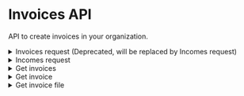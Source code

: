 # Invoices API
API to create invoices in your organization.

<details>
<br>
<summary>Invoices request (Deprecated, will be replaced by Incomes request)</summary>
Your request must have the following informations:

* Headers  
`Authorization: Bearer your_token`

* Method  
`POST`
  
  * Path
`/sales/incomes`

* Content-Type  
`application/json`

* Body  
```json
{
  "addressRaw": "9 rue Lacuée, 75012 Paris",
  "address": {
    "city": "Paris",
    "country": "France",
    "postalCode": "75012",
    "street": "9 rue Lacuée",
  },
  "amountExcludingTaxes": 100,
  "client": "Client",
  "dueDateDays": 30,
  "externalId": "ExternalId",
  "invoiceDate": "01/01/2020",
  "reference": "reference",
  "siret": "888888888888",
  "vat": 20,
  "vatNumber": "FR99999999999",
}
```  
```ts
Interface Address = {
  city: string;
  country: string; 
  postalCode: string;
  street: string;
}

Interface Invoices = {
  addressRaw: string; // Address to String with street, postal code & city
  address: Address; // Client address
  amountExcludingTaxes: number; // HT amount.
  client: string;  // Client name.
  dueDateDays: number; // Payments at X days. If 0, payment on receipt of invoice.
  externalId: string; // Your own invoice id.
  externalNumber?: string; // Your own invoice number.
  invoiceDate: string;  // Format: yyyy/mm/dd.
  reference?: string; // Invoice's references, ex: Consultant name etc.
  siret?: string // Client siret
  vat: number;  // TVA amount.
  vatNumber?: string; // Client VAT number
}
```

:warning: A least one of __addressRaw__ or __address__ fields are required.

## Response

#### Succes 
```json
{
  "statusCode": 200,
  "message": "OK"
}
```
#### Errors  
- Bad Request :
```json
{
    "statusCode": 400,
    "message": "Bad Request"
}
```
<br>

- Unauthorized :
```json
{
    "statusCode": 401,
    "message": "Unauthorized"
}
```
<br>

- VAT error :
```json
{
    "statusCode": 400,
    "error": "vat percentage must be an official vat, 0 - 2.1 - 5.5 - 10 - 20. Your percentage is equal to 25% !"
}
```
<br>

- Server Error :
```json
{
    "statusCode": 500,
    "message": "Internal Server Error",
}
```
<br>
</details>

<details>
<br>
<summary>Incomes request</summary>
Your request must have the following informations:

* Headers  
  `Authorization: Bearer your_token`

* Method  
  `POST`

* Path
 `/sales/uploadable-incomes`

* Content-Type  
  `multipart/mixed`

* Multipart Body

  - addressRaw: string
  - amountExcludingTaxes: string
  - client: string
  - city: string
  - country: string
  - currencyCode: string
  - dueDateDays: string
  - externalId: string
  - externalNumber: string
  - file: File
  - invoiceDate: string
  - postalCode: string
  - reference: string
  - siret: string
  - street: string
  - vat: string
  - vatNumber: string

```ts
interface IncomeInvoice {
    addressRaw: string; // Address to String with street, postal code & city
    amountExcludingTaxes: string; // HT amount.
    client: string;  // Client name.
    city: string; // Client city 
    country: string; // Client country 
    currencyCode: string;  // currencyCode EUR USD
    dueDateDays: string; // Payments at X days. If 0, payment on receipt of invoice.
    externalId: string; // Your own invoice id.
    externalNumber?: string; // Your own invoice number.
    file?: File, // Invoice pdf file to upload
    invoiceDate: string;  // Format: yyyy/mm/dd.
    postalCode: string; // Client postalCode 
    reference?: string; // Invoice's references, ex: Consultant name etc.
    siret?: string // Client siret
    street: string; // Client street 
    vat: string;  // TVA amount.
    vatNumber?: string; // Client VAT number
}
```

Attention le fichier ne doit pas peser plus de 15MO.


## Response

#### Succes
```json
{
  "statusCode": 200,
  "message": "OK"
}
```
#### Errors
- Bad Request :
```json
{
    "statusCode": 400,
    "message": "Bad Request"
}
```
<br>

- Unauthorized :
```json
{
    "statusCode": 401,
    "message": "Unauthorized"
}
```
<br>

- VAT error :
```json
{
    "statusCode": 400,
    "error": "vat percentage must be an official vat, 0 - 2.1 - 5.5 - 10 - 20. Your percentage is equal to 25% !"
}
```
<br>

- Server Error :
```json
{
    "statusCode": 500,
    "message": "Internal Server Error",
}
```
<br>
</details>

<details>
<br>
<summary>Get invoices</summary>
Your request must have the following informations:

* Headers  
  `Authorization: Bearer your_token`

* Method  
  `GET`

* Path
 `/sales/invoices?limit=15&skip=0`

* Content-Type  
  `application/json`

```ts
limit: number; // The number of invoice you want per page
skip: number; // The number of element on previous page (if the limit is 15 for page 2 you need to pass 15 for page 3 30 etc...)
```


## Response

```ts
interface Invoices {
  amountExcludingTaxes: number, // HT amount
  amountIncludingTaxes: number, // TTC amount
  currencyCode: string, // currencyCode EUR USD
  invoiceDate: string,
  invoiceFileName: string,
  number: string,
  organizationId: string,
  vat: number, // VAT amount
  _id: string, // invoice id to give to GET invoice or download invoice
  client: {
      address: {
          city: string,
          country: string,
          postalCode: string,
          street: string
      },
      companyName: string,
      contact: {
          email: string,
          firstname: string,
          name: string,
          phone: string
      },
      dueDateDays: number,
      vatNumber: string,
  },
  clientId string,
  dueDate: string,
  dueDateDays: number,
  items: {
      _id: string, // Item Id
      articleCodeRef: string,
      description: string,
      discount: number,
      quantity: number,
      unitPrice: number,
      vat: number,
      vatKind: string,
      vatPercentage: number
  }[],
  organization: {
      address: {
          city: string,
          country: string,
          postalCode: string,
          street: string
      },
      name: string,
      bank: {
          bic: string,
          iban: string,
          name: string
      },
      email: string,
      legal: {
          capital: string,
          corporateFormShort: string,
          naf: string,
          rcs: string,
          siret: string,
          vatNumber: string
      },
      phone: string,
  },
  status: string,
  language: string,
  reconciled: boolean,
  kind: "IncomeCreditNote" | "Income" | "Deposit"
}[]
```

#### Succes
```json
{
  "statusCode": 200,
  "body": Invoices[]
}
```
#### Errors
- Bad Request :
```json
{
    "statusCode": 400,
    "message": "Bad Request"
}
```
<br>

- Unauthorized :
```json
{
    "statusCode": 401,
    "message": "Unauthorized"
}
```
<br>

- Server Error :
```json
{
    "statusCode": 500,
    "message": "Internal Server Error",
}
```
<br>
</details>

<details>
<br>
<summary>Get invoice</summary>
Your request must have the following informations:

* Headers  
  `Authorization: Bearer your_token`

* Method  
  `GET`

* Path
 `/sales/invoice/:invoiceId`

* Content-Type  
  `application/json`

## Response

```ts
interface Invoice {
  amountExcludingTaxes: number, // HT amount
  amountIncludingTaxes: number, // TTC amount
  currencyCode: string, // currencyCode EUR USD
  invoiceDate: string,
  invoiceFileName: string,
  number: string,
  organizationId: string,
  vat: number, // VAT amount
  _id: string, // invoice id to give to GET invoice or download invoice
  client: {
      address: {
          city: string,
          country: string,
          postalCode: string,
          street: string
      },
      companyName: string,
      contact: {
          email: string,
          firstname: string,
          name: string,
          phone: string
      },
      dueDateDays: number,
      vatNumber: string,
  },
  clientId string,
  dueDate: string,
  dueDateDays: number,
  items: {
      _id: string, // Item Id
      articleCodeRef: string,
      description: string,
      discount: number,
      quantity: number,
      unitPrice: number,
      vat: number,
      vatKind: string,
      vatPercentage: number
  }[],
  organization: {
      address: {
          city: string,
          country: string,
          postalCode: string,
          street: string
      },
      name: string,
      bank: {
          bic: string,
          iban: string,
          name: string
      },
      email: string,
      legal: {
          capital: string,
          corporateFormShort: string,
          naf: string,
          rcs: string,
          siret: string,
          vatNumber: string
      },
      phone: string,
  },
  status: string,
  language: string,
  reconciled: boolean,
  kind: "IncomeCreditNote" | "Income" | "Deposit"
}
```

#### Succes
```json
{
  "statusCode": 200,
  "body": Invoice
}
```
#### Errors
- Bad Request :
```json
{
    "statusCode": 400,
    "message": "Bad Request"
}
```
<br>

- Unauthorized :
```json
{
    "statusCode": 401,
    "message": "Unauthorized"
}
```
<br>

- Server Error :
```json
{
    "statusCode": 500,
    "message": "Internal Server Error",
}
```
<br>
</details>

<details>
<br>
<summary>Get invoice file</summary>
Your request must have the following informations:

* Headers  
  `Authorization: Bearer your_token`

* Method  
  `GET`

* Path
 `/sales/invoice/:invoiceId/download`

## Response

#### Succes
```json
{
  "statusCode": 200,
  "body": PDF blob of invoice file
}
```
#### Errors
- Bad Request :
```json
{
    "statusCode": 400,
    "message": "Bad Request"
}
```
<br>

- Unauthorized :
```json
{
    "statusCode": 401,
    "message": "Unauthorized"
}
```
<br>

- Server Error :
```json
{
    "statusCode": 500,
    "message": "Internal Server Error",
}
```
<br>
</details>
